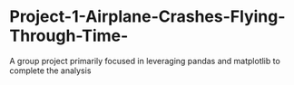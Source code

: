 # Project-1-Airplane-Crashes-Flying-Through-Time-
A group project primarily focused in leveraging pandas and matplotlib to complete the analysis 
